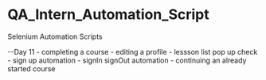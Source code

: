 # QA_Intern_Automation_Script
Selenium Automation Scripts

--Day 11
    - completing a course
    - editing a profile
    - lessson list pop up check
    - sign up automation
    - signIn signOut automation
    - continuing an already started course